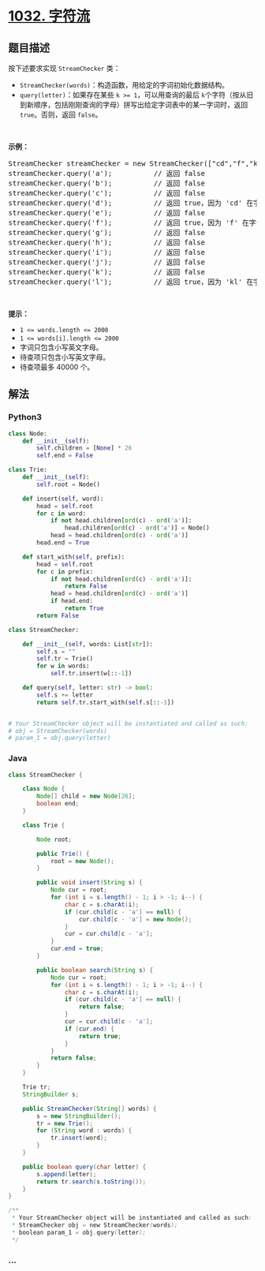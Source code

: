 # [1032. 字符流](https://leetcode-cn.com/problems/stream-of-characters)



## 题目描述

<!-- 这里写题目描述 -->

<p>按下述要求实现 <code>StreamChecker</code> 类：</p>

<ul>
	<li><code>StreamChecker(words)</code>：构造函数，用给定的字词初始化数据结构。</li>
	<li><code>query(letter)</code>：如果存在某些 <code>k &gt;= 1</code>，可以用查询的最后 <code>k</code>个字符（按从旧到新顺序，包括刚刚查询的字母）拼写出给定字词表中的某一字词时，返回 <code>true</code>。否则，返回 <code>false</code>。</li>
</ul>

<p>&nbsp;</p>

<p><strong>示例：</strong></p>

<pre>StreamChecker streamChecker = new StreamChecker([&quot;cd&quot;,&quot;f&quot;,&quot;kl&quot;]); // 初始化字典
streamChecker.query(&#39;a&#39;);          // 返回 false
streamChecker.query(&#39;b&#39;);          // 返回 false
streamChecker.query(&#39;c&#39;);          // 返回 false
streamChecker.query(&#39;d&#39;);          // 返回 true，因为 &#39;cd&#39; 在字词表中
streamChecker.query(&#39;e&#39;);          // 返回 false
streamChecker.query(&#39;f&#39;);          // 返回 true，因为 &#39;f&#39; 在字词表中
streamChecker.query(&#39;g&#39;);          // 返回 false
streamChecker.query(&#39;h&#39;);          // 返回 false
streamChecker.query(&#39;i&#39;);          // 返回 false
streamChecker.query(&#39;j&#39;);          // 返回 false
streamChecker.query(&#39;k&#39;);          // 返回 false
streamChecker.query(&#39;l&#39;);          // 返回 true，因为 &#39;kl&#39; 在字词表中。</pre>

<p>&nbsp;</p>

<p><strong>提示：</strong></p>

<ul>
	<li><code>1 &lt;= words.length &lt;= 2000</code></li>
	<li><code>1 &lt;= words[i].length &lt;= 2000</code></li>
	<li>字词只包含小写英文字母。</li>
	<li>待查项只包含小写英文字母。</li>
	<li>待查项最多 40000 个。</li>
</ul>


## 解法

<!-- 这里可写通用的实现逻辑 -->

<!-- tabs:start -->

### **Python3**

<!-- 这里可写当前语言的特殊实现逻辑 -->

```python
class Node:
    def __init__(self):
        self.children = [None] * 26
        self.end = False

class Trie:
    def __init__(self):
        self.root = Node()

    def insert(self, word):
        head = self.root
        for c in word:
            if not head.children[ord(c) - ord('a')]:
                head.children[ord(c) - ord('a')] = Node()
            head = head.children[ord(c) - ord('a')]
        head.end = True

    def start_with(self, prefix):
        head = self.root
        for c in prefix:
            if not head.children[ord(c) - ord('a')]:
                return False
            head = head.children[ord(c) - ord('a')]
            if head.end:
                return True
        return False

class StreamChecker:

    def __init__(self, words: List[str]):
        self.s = ""
        self.tr = Trie()
        for w in words:
            self.tr.insert(w[::-1])

    def query(self, letter: str) -> bool:
        self.s += letter
        return self.tr.start_with(self.s[::-1])


# Your StreamChecker object will be instantiated and called as such:
# obj = StreamChecker(words)
# param_1 = obj.query(letter)
```

### **Java**

<!-- 这里可写当前语言的特殊实现逻辑 -->

```java
class StreamChecker {

    class Node {
        Node[] child = new Node[26];
        boolean end;
    }

    class Trie {

        Node root;

        public Trie() {
            root = new Node();
        }

        public void insert(String s) {
            Node cur = root;
            for (int i = s.length() - 1; i > -1; i--) {
                char c = s.charAt(i);
                if (cur.child[c - 'a'] == null) {
                    cur.child[c - 'a'] = new Node();
                }
                cur = cur.child[c - 'a'];
            }
            cur.end = true;
        }

        public boolean search(String s) {
            Node cur = root;
            for (int i = s.length() - 1; i > -1; i--) {
                char c = s.charAt(i);
                if (cur.child[c - 'a'] == null) {
                    return false;
                }
                cur = cur.child[c - 'a'];
                if (cur.end) {
                    return true;
                }
            }
            return false;
        }
    }

    Trie tr;
    StringBuilder s;

    public StreamChecker(String[] words) {
        s = new StringBuilder();
        tr = new Trie();
        for (String word : words) {
            tr.insert(word);
        }
    }

    public boolean query(char letter) {
        s.append(letter);
        return tr.search(s.toString());
    }
}

/**
 * Your StreamChecker object will be instantiated and called as such:
 * StreamChecker obj = new StreamChecker(words);
 * boolean param_1 = obj.query(letter);
 */
```

### **...**

```

```

<!-- tabs:end -->
